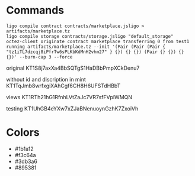 # Commands

```
ligo compile contract contracts/marketplace.jsligo > artifacts/marketplace.tz
ligo compile storage contracts/storage.jsligo "default_storage"
octez-client originate contract marketplace transferring 0 from test1 running artifacts/marketplace.tz --init '(Pair (Pair (Pair { "tz1iTL7dzcqj8iPfrTw6sPLKbKdMnH2vhm27" } {}) {} {}) (Pair {} {}) {} {})' --burn-cap 3 --force
```

original
KT1S8j7axXa4BbSQTgS1HaDBbPmpXCkDenu7

without id and discription in mint
KT1TqJmb8wrfxgiXAhCgf6CH8H6UFSTdHBbT

views
KT1RTh21hG1RfnhLVtZaJc7VR7sfFVpiWMQN

testing
KT1UhGB4eYXw7xZJaBNenuoynGzhK7ZxoiVh

# Colors

- #1b1a12
- #f3c64a
- #3db3a6
- #895381
